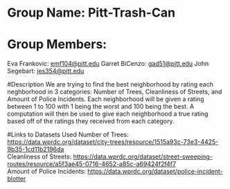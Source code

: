 # Group Name: Pitt-Trash-Can

# Group Members: 
Eva Frankovic: emf104@pitt.edu
Garret BiCenzo: gad51@pitt.edu
John Segebart: jes354@pitt.edu

#Description
We are trying to find the best neighborhood by rating each neghborhood in 3 categories: Number of Trees, Cleanliness of Streets, and Amount of Police Incidents. Each neighborhood will be given a rating between 1 to 100 with 1 being the worst and 100 being the best. A computation will then be used to give each neighborhood a true rating based off of the ratings they received from each category.

#Links to Datasets Used
Number of Trees: https://data.wprdc.org/dataset/city-trees/resource/1515a93c-73e3-4425-9b35-1cd11b2196da
<br>Cleanliness of Streets: https://data.wprdc.org/dataset/street-sweeping-routes/resource/a5f3ae45-0716-4652-a85c-a69424f2f4f7
<br>Amount of Police Incidents: https://data.wprdc.org/dataset/police-incident-blotter
